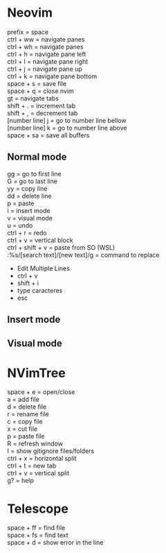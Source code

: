 # Neovim

prefix = space   
ctrl + ww = navigate panes   
ctrl + wh = navigate panes   
ctrl + h = navigate pane left   
ctrl + l = navigate pane right   
ctrl + j = navigate pane up   
ctrl + k = navigate pane bottom   
space + s = save file   
space + q = close nvim   
gt = navigate tabs   
shift + . = increment tab   
shift + , = decrement tab   
[number line] j = go to number line bellow   
[number line] k = go to number line above   
space + sa = save all buffers   

## Normal mode
gg = go to first line   
G = go to last line   
yy = copy line   
dd = delete line   
p = paste   
i = insert mode   
v = visual mode   
u = undo   
ctrl + r = redo   
ctrl + v = vertical block   
ctrl + shift + v = paste from SO (WSL)   
:%s/[search text]/[new text]/g = command to replace   
   
- Edit Multiple Lines
- ctrl + v   
- shift + i   
- type caracteres   
- esc   

## Insert mode

## Visual mode

# NVimTree

space + e = open/close   
a = add file   
d = delete file   
r = rename file   
c = copy file   
x = cut file   
p = paste file   
R = refresh window   
I = show gitignore files/folders   
ctrl + x = horizontal split   
ctrl + t = new tab   
ctrl + v = vertical split   
g? = help   

# Telescope
space + ff = find file   
space + fs = find text   
space + d = show error in the line   
